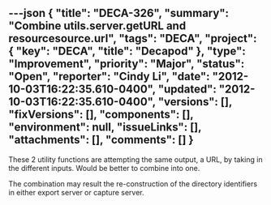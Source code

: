 ---json
{
  "title": "DECA-326",
  "summary": "Combine utils.server.getURL and resourcesource.url",
  "tags": "DECA",
  "project": {
    "key": "DECA",
    "title": "Decapod"
  },
  "type": "Improvement",
  "priority": "Major",
  "status": "Open",
  "reporter": "Cindy Li",
  "date": "2012-10-03T16:22:35.610-0400",
  "updated": "2012-10-03T16:22:35.610-0400",
  "versions": [],
  "fixVersions": [],
  "components": [],
  "environment": null,
  "issueLinks": [],
  "attachments": [],
  "comments": []
}
---
These 2 utility functions are attempting the same output, a URL, by taking in the different inputs. Would be better to combine into one.

The combination may result the re-construction of the directory identifiers in either export server or capture server.

        